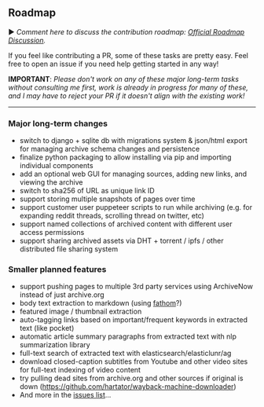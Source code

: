 ## Roadmap

▶️ *Comment here to discuss the contribution roadmap: [Official Roadmap Discussion](https://github.com/pirate/ArchiveBox/issues/120).*

If you feel like contributing a PR, some of these tasks are pretty easy.  Feel free to open an issue if you need help getting started in any way!

**IMPORTANT**: *Please don't work on any of these major long-term tasks without consulting me first, work is already in progress for many of these, and I may have to reject your PR if it doesn't align with the existing work!*

---

### Major long-term changes
 - switch to django + sqlite db with migrations system & json/html export for managing archive schema changes and persistence
 - finalize python packaging to allow installing via pip and importing individual components
 - add an optional web GUI for managing sources, adding new links, and viewing the archive
 - switch to sha256 of URL as unique link ID
 - support storing multiple snapshots of pages over time
 - support customer user puppeteer scripts to run while archiving (e.g. for expanding reddit threads, scrolling thread on twitter, etc)
 - support named collections of archived content with different user access permissions
 - support sharing archived assets via DHT + torrent / ipfs / other distributed file sharing system

### Smaller planned features
 - support pushing pages to multiple 3rd party services using ArchiveNow instead of just archive.org
 - body text extraction to markdown (using [fathom](https://hacks.mozilla.org/2017/04/fathom-a-framework-for-understanding-web-pages/)?)
 - featured image / thumbnail extraction
 - auto-tagging links based on important/frequent keywords in extracted text (like pocket)
 - automatic article summary paragraphs from extracted text with nlp summarization library
 - full-text search of extracted text with elasticsearch/elasticlunr/ag
 - download closed-caption subtitles from Youtube and other video sites for full-text indexing of video content
 - try pulling dead sites from archive.org and other sources if original is down (https://github.com/hartator/wayback-machine-downloader)
 - And more in the [issues list](https://github.com/pirate/ArchiveBox/issues/)...